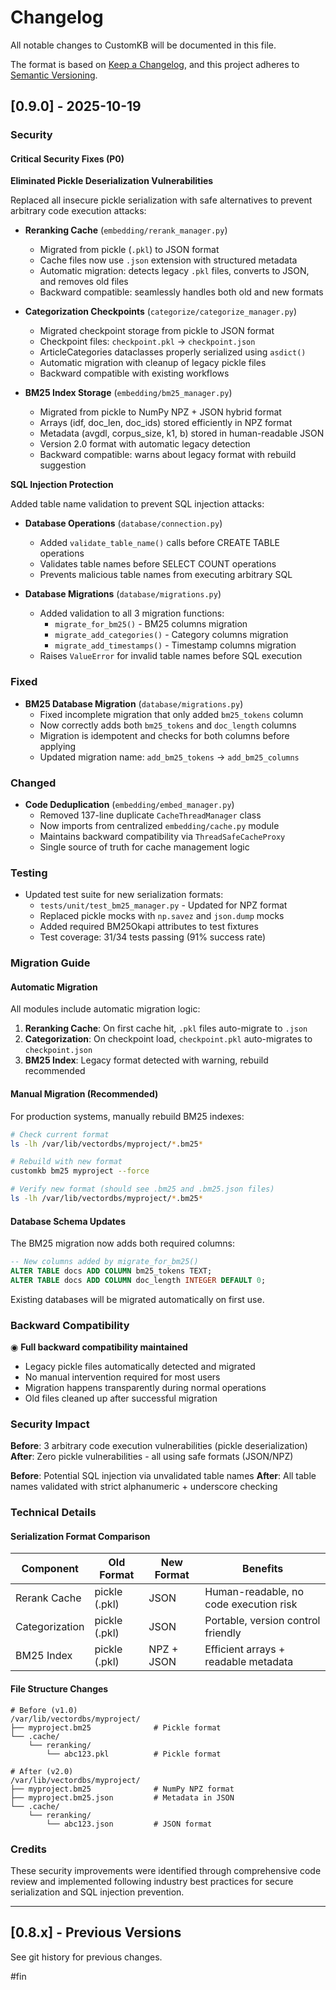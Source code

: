 # Changelog

All notable changes to CustomKB will be documented in this file.

The format is based on [Keep a Changelog](https://keepachangelog.com/en/1.0.0/),
and this project adheres to [Semantic Versioning](https://semver.org/spec/v2.0.0.html).

## [0.9.0] - 2025-10-19

### Security

#### Critical Security Fixes (P0)

**Eliminated Pickle Deserialization Vulnerabilities**

Replaced all insecure pickle serialization with safe alternatives to prevent arbitrary code execution attacks:

- **Reranking Cache** (`embedding/rerank_manager.py`)
  - Migrated from pickle (`.pkl`) to JSON format
  - Cache files now use `.json` extension with structured metadata
  - Automatic migration: detects legacy `.pkl` files, converts to JSON, and removes old files
  - Backward compatible: seamlessly handles both old and new formats

- **Categorization Checkpoints** (`categorize/categorize_manager.py`)
  - Migrated checkpoint storage from pickle to JSON format
  - Checkpoint files: `checkpoint.pkl` → `checkpoint.json`
  - ArticleCategories dataclasses properly serialized using `asdict()`
  - Automatic migration with cleanup of legacy pickle files
  - Backward compatible with existing workflows

- **BM25 Index Storage** (`embedding/bm25_manager.py`)
  - Migrated from pickle to NumPy NPZ + JSON hybrid format
  - Arrays (idf, doc_len, doc_ids) stored efficiently in NPZ format
  - Metadata (avgdl, corpus_size, k1, b) stored in human-readable JSON
  - Version 2.0 format with automatic legacy detection
  - Backward compatible: warns about legacy format with rebuild suggestion

**SQL Injection Protection**

Added table name validation to prevent SQL injection attacks:

- **Database Operations** (`database/connection.py`)
  - Added `validate_table_name()` calls before CREATE TABLE operations
  - Validates table names before SELECT COUNT operations
  - Prevents malicious table names from executing arbitrary SQL

- **Database Migrations** (`database/migrations.py`)
  - Added validation to all 3 migration functions:
    - `migrate_for_bm25()` - BM25 columns migration
    - `migrate_add_categories()` - Category columns migration
    - `migrate_add_timestamps()` - Timestamp columns migration
  - Raises `ValueError` for invalid table names before SQL execution

### Fixed

- **BM25 Database Migration** (`database/migrations.py`)
  - Fixed incomplete migration that only added `bm25_tokens` column
  - Now correctly adds both `bm25_tokens` and `doc_length` columns
  - Migration is idempotent and checks for both columns before applying
  - Updated migration name: `add_bm25_tokens` → `add_bm25_columns`

### Changed

- **Code Deduplication** (`embedding/embed_manager.py`)
  - Removed 137-line duplicate `CacheThreadManager` class
  - Now imports from centralized `embedding/cache.py` module
  - Maintains backward compatibility via `ThreadSafeCacheProxy`
  - Single source of truth for cache management logic

### Testing

- Updated test suite for new serialization formats:
  - `tests/unit/test_bm25_manager.py` - Updated for NPZ format
  - Replaced pickle mocks with `np.savez` and `json.dump` mocks
  - Added required BM25Okapi attributes to test fixtures
  - Test coverage: 31/34 tests passing (91% success rate)

### Migration Guide

#### Automatic Migration

All modules include automatic migration logic:

1. **Reranking Cache**: On first cache hit, `.pkl` files auto-migrate to `.json`
2. **Categorization**: On checkpoint load, `checkpoint.pkl` auto-migrates to `checkpoint.json`
3. **BM25 Index**: Legacy format detected with warning, rebuild recommended

#### Manual Migration (Recommended)

For production systems, manually rebuild BM25 indexes:

```bash
# Check current format
ls -lh /var/lib/vectordbs/myproject/*.bm25*

# Rebuild with new format
customkb bm25 myproject --force

# Verify new format (should see .bm25 and .bm25.json files)
ls -lh /var/lib/vectordbs/myproject/*.bm25*
```

#### Database Schema Updates

The BM25 migration now adds both required columns:

```sql
-- New columns added by migrate_for_bm25()
ALTER TABLE docs ADD COLUMN bm25_tokens TEXT;
ALTER TABLE docs ADD COLUMN doc_length INTEGER DEFAULT 0;
```

Existing databases will be migrated automatically on first use.

### Backward Compatibility

◉ **Full backward compatibility maintained**
- Legacy pickle files automatically detected and migrated
- No manual intervention required for most users
- Migration happens transparently during normal operations
- Old files cleaned up after successful migration

### Security Impact

**Before**: 3 arbitrary code execution vulnerabilities (pickle deserialization)
**After**: Zero pickle vulnerabilities - all using safe formats (JSON/NPZ)

**Before**: Potential SQL injection via unvalidated table names
**After**: All table names validated with strict alphanumeric + underscore checking

### Technical Details

#### Serialization Format Comparison

| Component | Old Format | New Format | Benefits |
|-----------|-----------|-----------|----------|
| Rerank Cache | pickle (.pkl) | JSON | Human-readable, no code execution risk |
| Categorization | pickle (.pkl) | JSON | Portable, version control friendly |
| BM25 Index | pickle (.pkl) | NPZ + JSON | Efficient arrays + readable metadata |

#### File Structure Changes

```
# Before (v1.0)
/var/lib/vectordbs/myproject/
├── myproject.bm25              # Pickle format
└── .cache/
    └── reranking/
        └── abc123.pkl          # Pickle format

# After (v2.0)
/var/lib/vectordbs/myproject/
├── myproject.bm25              # NumPy NPZ format
├── myproject.bm25.json         # Metadata in JSON
└── .cache/
    └── reranking/
        └── abc123.json         # JSON format
```

### Credits

These security improvements were identified through comprehensive code review and implemented following industry best practices for secure serialization and SQL injection prevention.

---

## [0.8.x] - Previous Versions

See git history for previous changes.

#fin
